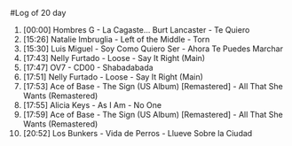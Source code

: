 #Log of 20 day

1. [00:00] Hombres G - La Cagaste... Burt Lancaster - Te Quiero
1. [15:26] Natalie Imbruglia - Left of the Middle - Torn
1. [15:30] Luis Miguel - Soy Como Quiero Ser - Ahora Te Puedes Marchar
1. [17:43] Nelly Furtado - Loose - Say It Right (Main)
1. [17:47] OV7 - CD00 - Shabadabada
1. [17:51] Nelly Furtado - Loose - Say It Right (Main)
1. [17:53] Ace of Base - The Sign (US Album) [Remastered] - All That She Wants (Remastered)
1. [17:55] Alicia Keys - As I Am - No One
1. [17:59] Ace of Base - The Sign (US Album) [Remastered] - All That She Wants (Remastered)
1. [20:52] Los Bunkers - Vida de Perros - Llueve Sobre la Ciudad
